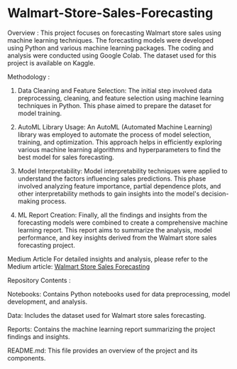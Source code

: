 # Walmart-Store-Sales-Forecasting
Overview : 
This project focuses on forecasting Walmart store sales using machine learning techniques. The forecasting models were developed using Python and various machine learning packages. The coding and analysis were conducted using Google Colab. The dataset used for this project is available on Kaggle.

Methodology : 

1. Data Cleaning and Feature Selection: The initial step involved data preprocessing, cleaning, and feature selection using machine learning techniques in Python. This phase aimed to prepare the dataset for model training.

2. AutoML Library Usage: An AutoML (Automated Machine Learning) library was employed to automate the process of model selection, training, and optimization. This approach helps in efficiently exploring various machine learning algorithms and hyperparameters to find the best model for sales forecasting.

3. Model Interpretability: Model interpretability techniques were applied to understand the factors influencing sales predictions. This phase involved analyzing feature importance, partial dependence plots, and other interpretability methods to gain insights into the model's decision-making process.

4. ML Report Creation: Finally, all the findings and insights from the forecasting models were combined to create a comprehensive machine learning report. This report aims to summarize the analysis, model performance, and key insights derived from the Walmart store sales forecasting project.

Medium Article
For detailed insights and analysis, please refer to the Medium article: [Walmart Store Sales Forecasting](https://medium.com/@dave.nish/walmart-store-sales-forecasting-ad850f127e98)

Repository Contents : 

Notebooks: Contains Python notebooks used for data preprocessing, model development, and analysis.

Data: Includes the dataset used for Walmart store sales forecasting.

Reports: Contains the machine learning report summarizing the project findings and insights.

README.md: This file provides an overview of the project and its components.
